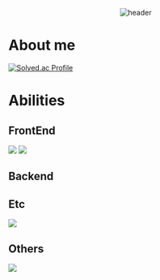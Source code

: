 <div align="center">
  
  ![header](https://capsule-render.vercel.app/api?type=Waving&color=98f5ff&text=Welcome!&fontSize=40)
</div>

# About me
[![Solved.ac Profile](http://mazassumnida.wtf/api/v2/generate_badge?boj=mingh159357)](https://solved.ac/mingh159357/)

# Abilities
## FrontEnd
<img src="https://img.shields.io/badge/JavaScript-F7DF1E?style=flat-square&logo=JS&logoColor=white"/>
<img src="https://img.shields.io/badge/React-61DAFB?style=flat-square&logo=React&logoColor=white"/>

</br>

## Backend

## Etc
<img src="https://img.shields.io/badge/C++-00599C?style=flat-square&logo=C++&logoColor=white"/>

</br>

## Others
<img href="https://minjh1126.tistory.com/" src="https://img.shields.io/badge/Tistory-000000?style=flat-square&logo=Tistory&logoColor=white"/>



<!--
**minhong1126/minhong1126** is a ✨ _special_ ✨ repository because its `README.md` (this file) appears on your GitHub profile.

Here are some ideas to get you started:

- 🔭 I’m currently working on ...
- 🌱 I’m currently learning ...
- 👯 I’m looking to collaborate on ...
- 🤔 I’m looking for help with ...
- 💬 Ask me about ...
- 📫 How to reach me: ...
- 😄 Pronouns: ...
- ⚡ Fun fact: ...
-->
